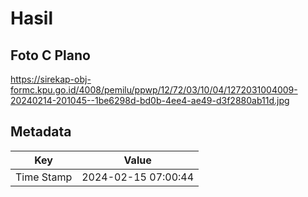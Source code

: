 # Hasil

## Foto C Plano

https://sirekap-obj-formc.kpu.go.id/4008/pemilu/ppwp/12/72/03/10/04/1272031004009-20240214-201045--1be6298d-bd0b-4ee4-ae49-d3f2880ab11d.jpg


## Metadata

| Key        | Value               |
| ---------- | ------------------- |
| Time Stamp | 2024-02-15 07:00:44 |



